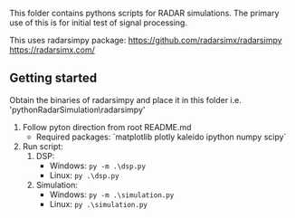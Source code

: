 This folder contains pythons scripts for RADAR simulations.
The primary use of this is for initial test of signal processing.

This uses radarsimpy package:
https://github.com/radarsimx/radarsimpy
https://radarsimx.com/

## Getting started

Obtain the binaries of radarsimpy and place it in this folder i.e. 'pythonRadarSimulation\radarsimpy'

1. Follow pyton direction from root README.md
   - Required packages: ´matplotlib plotly kaleido ipython numpy scipy´
2. Run script:
   1. DSP:
      - Windows: `py -m .\dsp.py`
      - Linux: `py .\dsp.py`
   2. Simulation:
      - Windows: `py -m .\simulation.py`
      - Linux: `py .\simulation.py`
